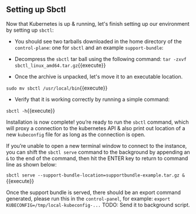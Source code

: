 
## Setting up Sbctl

Now that Kubernetes is up & running, let's finish setting up our environment by setting up `sbctl`:

* You should see two tarballs downloaded in the home directory of the  `control-plane`: one for `sbctl` and an example `support-bundle`:

* Decompress the `sbctl` tar ball using the following command:
`tar -zxvf sbctl_linux_amd64.tar.gz`{{execute}}

* Once the archive is unpacked, let's move it to an executable location.

`sudo mv sbctl /usr/local/bin`{{execute}}

* Verify that it is working correctly by running a simple command:

`sbctl -h`{{execute}}

Installation is now complete! you’re ready to run the `sbctl` command, which will proxy a connection to the kubernetes API & also print out location of a new `kubeconfig` file for as long as the connection is open. 

If you’re unable to open a new terminal window to connect to the instance, you can shift the `sbctl serve` command to the background by appending an `&` to the end of the command, then hit the ENTER key to return to command line as shown below:

`sbctl serve --support-bundle-location=supportbundle-example.tar.gz &`{{execute}}

Once the support bundle is served, there should be an export command generated, please run this in the `control-panel`, for example:
`export KUBECONFIG=/tmp/local-kubeconfig-...`
TODO: Send it to background script.